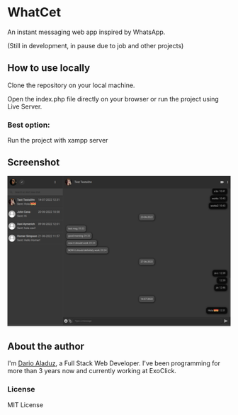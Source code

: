 # WhatCet

An instant messaging web app inspired by WhatsApp.

(Still in development, in pause due to job and other projects)

## How to use locally

Clone the repository on your local machine.

Open the index.php file directly on your browser or run the project using Live Server.

### Best option:

Run the project with xampp server

## Screenshot

![WhatCet example](./whatcet.png)

## About the author

I'm [Dario Aladuz](https://github.com/darioaladuz), a Full Stack Web Developer. I've been programming for more than 3 years now and currently working at ExoClick.

### License

MIT License
